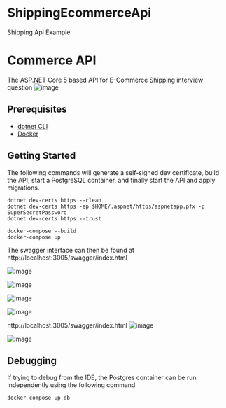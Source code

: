 # ShippingEcommerceApi
 Shipping Api Example 


# Commerce API

The ASP.NET Core 5 based API for E-Commerce Shipping interview question
![image](https://user-images.githubusercontent.com/5769233/117894134-8e650b00-b270-11eb-98af-36a0c21f46ca.png)


## Prerequisites

* [dotnet CLI](https://dotnet.microsoft.com/download)
* [Docker](https://docs.docker.com/get-docker/)

## Getting Started

The following commands will generate a self-signed dev certificate, build the API, start a PostgreSQL container, and finally start the API and apply migrations.

```text
dotnet dev-certs https --clean
dotnet dev-certs https -ep $HOME/.aspnet/https/aspnetapp.pfx -p SuperSecretPassword
dotnet dev-certs https --trust

docker-compose --build
docker-compose up
```

The swagger interface can then be found at http://localhost:3005/swagger/index.html

![image](https://user-images.githubusercontent.com/5769233/117893479-59a48400-b26f-11eb-8036-417b7dfbf0f1.png)

![image](https://user-images.githubusercontent.com/5769233/117893564-7fca2400-b26f-11eb-8e8a-f744167b7ab6.png)

![image](https://user-images.githubusercontent.com/5769233/117893639-a4be9700-b26f-11eb-8853-a5fb9beb6add.png)

![image](https://user-images.githubusercontent.com/5769233/117893656-ae47ff00-b26f-11eb-9cdb-36d8ac44f7f7.png)

http://localhost:3005/swagger/index.html
![image](https://user-images.githubusercontent.com/5769233/117893867-1860a400-b270-11eb-9eee-e742daeaa873.png)

![image](https://user-images.githubusercontent.com/5769233/117893895-231b3900-b270-11eb-9e23-cc9baa29a627.png)




## Debugging

If trying to debug from the IDE, the Postgres container can be run independently using the following command
```
docker-compose up db
```

